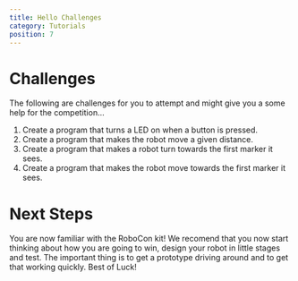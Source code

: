 ```yaml
---
title: Hello Challenges
category: Tutorials
position: 7
---
```

# Challenges

The following are challenges for you to attempt and might give you a some help for the competition...

1. Create a program that turns a LED on when a button is pressed.
2. Create a program that makes the robot move a given distance.
3. Create a program that makes a robot turn towards the first marker it sees.
4. Create a program that makes the robot move towards the first marker it sees.

# Next Steps

You are now familiar with the RoboCon kit! We recomend that you now start thinking about how you are going to win, design your robot in little stages and test. The important thing is to get a prototype driving around and to get that working quickly. Best of Luck!
